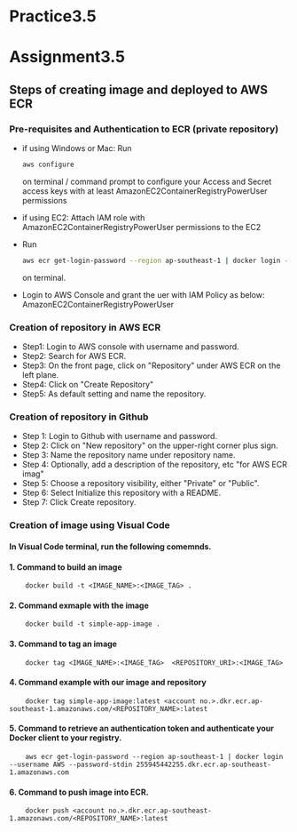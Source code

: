 # Practice3.5
# Assignment3.5

## Steps of creating image and deployed to AWS ECR

### Pre-requisites and Authentication to ECR (private repository)
- if using Windows or Mac:
    Run 
    ```sh
    aws configure
    ```
    on terminal / command prompt to configure your Access and Secret access keys with at least AmazonEC2ContainerRegistryPowerUser permissions
- if using EC2:
    Attach IAM role with AmazonEC2ContainerRegistryPowerUser permissions to the EC2 

- Run
    ```sh
    aws ecr get-login-password --region ap-southeast-1 | docker login --username AWS --password-stdin <aws account number>.dkr.ecr.ap-southeast-1.amazonaws.com
    ```
    on terminal.

- Login to AWS Console and grant the uer with IAM Policy as below:
    AmazonEC2ContainerRegistryPowerUser 

### Creation of repository in AWS ECR

- Step1:  Login to AWS console with username and password. 
- Step2: Search for AWS ECR.
- Step3: On the front page, click on "Repository" under AWS ECR on the left plane.
- Step4: Click on "Create Repository"
- Step5: As default setting and name the repository.

### Creation of repository in Github

- Step 1: Login to Github with username and password. 
- Step 2: Click on "New repository" on the upper-right corner plus sign.
- Step 3: Name the repository name under repository name. 
- Step 4: Optionally, add a description of the repository, etc "for AWS ECR imag"
- Step 5: Choose a repository visibility, either "Private" or "Public".
- Step 6: Select Initialize this repository with a README.
- Step 7: Click Create repository.

### Creation of image using Visual Code

#### In Visual Code terminal, run the following comemnds. 

#### 1. Command to build an image
    
        docker build -t <IMAGE_NAME>:<IMAGE_TAG> .
     
#### 2. Command exmaple with the image
       
        docker build -t simple-app-image .
      
#### 3. Command to tag an image
      
        docker tag <IMAGE_NAME>:<IMAGE_TAG>  <REPOSITORY_URI>:<IMAGE_TAG>
    
#### 4. Command example with our image and repository
    
        docker tag simple-app-image:latest <account no.>.dkr.ecr.ap-southeast-1.amazonaws.com/<REPOSITORY_NAME>:latest
    
#### 5. Command to retrieve an authentication token and authenticate your Docker client to your registry.
    
        aws ecr get-login-password --region ap-southeast-1 | docker login --username AWS --password-stdin 255945442255.dkr.ecr.ap-southeast-1.amazonaws.com
    
#### 6. Command to push image into ECR.
       
        docker push <account no.>.dkr.ecr.ap-southeast-1.amazonaws.com/<REPOSITORY_NAME>:latest
      

